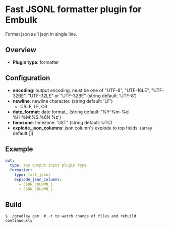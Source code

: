 # Fast JSONL formatter plugin for Embulk

Format json as 1 json in single line.

## Overview

* **Plugin type**: formatter

## Configuration

- **encoding**: output encoding. must be one of "UTF-8", "UTF-16LE", "UTF-32BE", "UTF-32LE" or "UTF-32BE" (string default: 'UTF-8')
- **newline**: newline character. (string default: 'LF')
    - CRLF, LF, CR
- **date_format**: date format,. (string default: '%Y-%m-%d %H:%M:%S.%6N %z')
- **timezone**: timezone. "JST" (string default: UTC)
- **explode_json_columns**: json column's explode to top fields. (array default:[])
    

## Example

```yaml
out:
  type: any output input plugin type
  formatter:
    type: fast_jsonl
    explode_json_columns: 
      - JSON_COLUMN_1
      - JSON_COLUMN_2
```


## Build

```
$ ./gradlew gem  # -t to watch change of files and rebuild continuously
```
